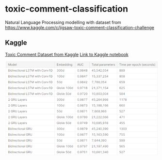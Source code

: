 # toxic-comment-classification
Natural Language Processing modelling with dataset from https://www.kaggle.com/c/jigsaw-toxic-comment-classification-challenge

## Kaggle
[Toxic Comment Dataset from Kaggle](https://www.kaggle.com/c/jigsaw-toxic-comment-classification-challenge/data)
[Link to Kaggle notebook](https://www.kaggle.com/theoleung/toxic-comment-classification-with-glove-embeddings/notebook)

![results cell](screenshots/rnn_results.png)
